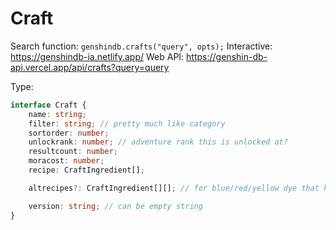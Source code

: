 # Craft

Search function: `genshindb.crafts("query", opts);`
Interactive: https://genshindb-ia.netlify.app/
Web API: https://genshin-db-api.vercel.app/api/crafts?query=query

Type:
```ts
interface Craft {
	name: string;
	filter: string; // pretty much like category
	sortorder: number;
	unlockrank: number; // adventure rank this is unlocked at?
	resultcount: number;
	moracost: number;
	recipe: CraftIngredient[];

	altrecipes?: CraftIngredient[][]; // for blue/red/yellow dye that have multiple recipes to create it

	version: string; // can be empty string
}```
